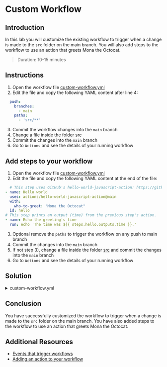 # Custom Workflow

## Introduction

In this lab you will customize the existing workflow to trigger when a change is made to the `src` folder on the main branch. You will also add steps to the workflow to use an action that greets Mona the Octocat.

> Duration: 10-15 minutes

## Instructions

1. Open the workflow file [custom-workflow.yml](/.github/workflows/custom-workflow.yml)
2. Edit the file and copy the following YAML content after line 4:

```YAML
  push:
    branches:
      - main
    paths:
      - 'src/**'

```

3. Commit the workflow changes into the `main` branch
4. Change a file inside the folder [src](/src)
5. Commit the changes into the `main` branch
6. Go to `Actions` and see the details of your running workflow

## Add steps to your workflow

1. Open the workflow file [custom-workflow.yml](/.github/workflows/custom-workflow.yml)
2. Edit the file and copy the following YAML content at the end of the file:

```YAML
  # This step uses GitHub's hello-world-javascript-action: https://github.com/actions/hello-world-javascript-action
- name: Hello world
  uses: actions/hello-world-javascript-action@main
  with:
    who-to-greet: "Mona the Octocat"
  id: hello
# This step prints an output (time) from the previous step's action.
- name: Echo the greeting's time
  run: echo 'The time was ${{ steps.hello.outputs.time }}.'

```

3. Optional remove the `paths` to trigger the workflow on any push to main branch
4. Commit the changes into the `main` branch
5. If not step 3), change a file inside the folder [src](/src) and commit the changes into the `main` branch
6. Go to `Actions` and see the details of your running workflow

## Solution

<details>
  <summary>custom-workflow.yml</summary>
  
```YAML
name: Custom Workflow
on:
  workflow_dispatch:
  push:
    branches:
      - main
    paths:
      - 'src/**'
jobs:
  execute:
    runs-on: ubuntu-latest

    steps:
      - run: echo "🎉 The job was automatically triggered by a ${{ github.event_name }} event."
      - run: echo "🐧 This job is now running on a ${{ runner.os }} server hosted by GitHub!"
      - run: echo "🔎 The name of your branch is ${{ github.ref }} and your repository is ${{ github.repository }}."

      - name: Check out repository code
        uses: actions/checkout@v4

      - run: echo "💡 The ${{ github.repository }} repository has been cloned to the runner."
      - run: echo "🖥️ The workflow is now ready to test your code on the runner."

      - name: List files in the repository
        run: |
          ls ${{ github.workspace }}

      - run: echo "🍏 This job's status is ${{ job.status }}."

      - name: Adding Markdown
        run: echo "### Hello world! :rocket:" >> "$GITHUB_STEP_SUMMARY"

        # This step uses GitHub's hello-world-javascript-action: https://github.com/actions/hello-world-javascript-action
      - name: Hello World
        uses: actions/hello-world-javascript-action@main
        with:
          who-to-greet: 'Mona the Octocat'
        id: hello

        # This step prints an output (time) from the previous step's action.
      - name: Echo the greeting's time
        run: echo 'The time was ${{ steps.hello.outputs.time }}.'

```

</details>

## Conclusion

You have successfully customized the workflow to trigger when a change is made to the `src` folder on the main branch. You have also added steps to the workflow to use an action that greets Mona the Octocat.

## Additional Resources

- [Events that trigger workflows](https://docs.github.com/en/actions/using-workflows/events-that-trigger-workflows)
- [Adding an action to your workflow](https://docs.github.com/en/actions/learn-github-actions/finding-and-customizing-actions#adding-an-action-to-your-workflow)
```
